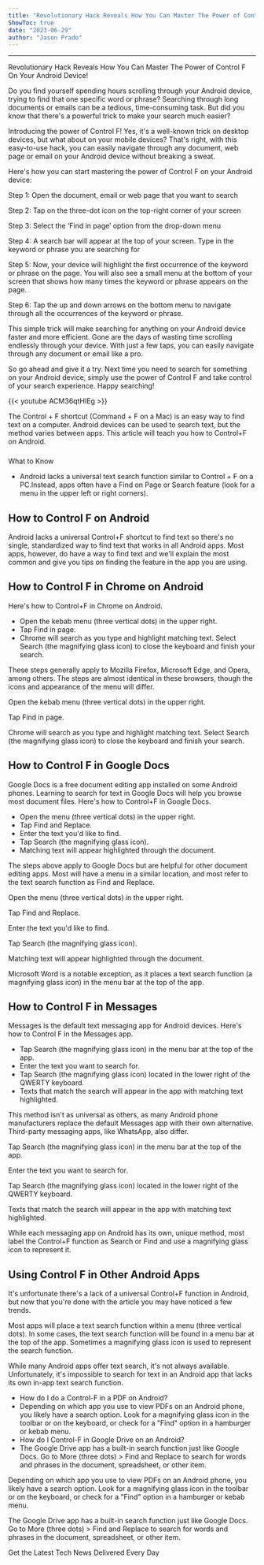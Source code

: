 ```yaml
---
title: "Revolutionary Hack Reveals How You Can Master The Power of Control F On Your Android Device!"
ShowToc: true 
date: "2023-06-29"
author: "Jason Prado"
---
```

*****
Revolutionary Hack Reveals How You Can Master The Power of Control F On Your Android Device!

Do you find yourself spending hours scrolling through your Android device, trying to find that one specific word or phrase? Searching through long documents or emails can be a tedious, time-consuming task. But did you know that there's a powerful trick to make your search much easier?

Introducing the power of Control F! Yes, it's a well-known trick on desktop devices, but what about on your mobile devices? That's right, with this easy-to-use hack, you can easily navigate through any document, web page or email on your Android device without breaking a sweat.

Here's how you can start mastering the power of Control F on your Android device:

Step 1: Open the document, email or web page that you want to search

Step 2: Tap on the three-dot icon on the top-right corner of your screen

Step 3: Select the ‘Find in page’ option from the drop-down menu

Step 4: A search bar will appear at the top of your screen. Type in the keyword or phrase you are searching for

Step 5: Now, your device will highlight the first occurrence of the keyword or phrase on the page. You will also see a small menu at the bottom of your screen that shows how many times the keyword or phrase appears on the page.

Step 6: Tap the up and down arrows on the bottom menu to navigate through all the occurrences of the keyword or phrase.

This simple trick will make searching for anything on your Android device faster and more efficient. Gone are the days of wasting time scrolling endlessly through your device. With just a few taps, you can easily navigate through any document or email like a pro.

So go ahead and give it a try. Next time you need to search for something on your Android device, simply use the power of Control F and take control of your search experience. Happy searching!

{{< youtube ACM36qtHIEg >}} 




The Control + F shortcut (Command + F on a Mac) is an easy way to find text on a computer. Android devices can be used to search text, but the method varies between apps. This article will teach you how to Control+F on Android.

 
### 
What to Know
 
- Android lacks a universal text search function similar to Control + F on a PC.Instead, apps often have a Find on Page or Search feature (look for a menu in the upper left or right corners).

 
##   How to Control F on Android  
 

Android lacks a universal Control+F shortcut to find text so there's no single, standardized way to find text that works in all Android apps. Most apps, however, do have a way to find text and we'll explain the most common and give you tips on finding the feature in the app you are using.

 
##   How to Control F in Chrome on Android  
 

Here's how to Control+F in Chrome on Android.

 
- Open the kebab menu (three vertical dots) in the upper right.
 - Tap Find in page.
 - Chrome will search as you type and highlight matching text. Select Search (the magnifying glass icon) to close the keyboard and finish your search.

 

These steps generally apply to Mozilla Firefox, Microsoft Edge, and Opera, among others. The steps are almost identical in these browsers, though the icons and appearance of the menu will differ.

 

Open the kebab menu (three vertical dots) in the upper right.

 

Tap Find in page.

 

Chrome will search as you type and highlight matching text. Select Search (the magnifying glass icon) to close the keyboard and finish your search.

 
##   How to Control F in Google Docs  
 

Google Docs is a free document editing app installed on some Android phones. Learning to search for text in Google Docs will help you browse most document files. Here's how to Control+F in Google Docs.

 
- Open the menu (three vertical dots) in the upper right.
 - Tap Find and Replace.
 - Enter the text you'd like to find.
 - Tap Search (the magnifying glass icon).
 - Matching text will appear highlighted through the document.

 

The steps above apply to Google Docs but are helpful for other document editing apps. Most will have a menu in a similar location, and most refer to the text search function as Find and Replace.

 

Open the menu (three vertical dots) in the upper right.

 

Tap Find and Replace.

 

Enter the text you'd like to find.

 

Tap Search (the magnifying glass icon).

 

Matching text will appear highlighted through the document.

 

Microsoft Word is a notable exception, as it places a text search function (a magnifying glass icon) in the menu bar at the top of the app.

 
##   How to Control F in Messages  
 

Messages is the default text messaging app for Android devices. Here's how to Control F in the Messages app.

 
- Tap Search (the magnifying glass icon) in the menu bar at the top of the app.
 - Enter the text you want to search for.
 - Tap Search (the magnifying glass icon) located in the lower right of the QWERTY keyboard.
 - Texts that match the search will appear in the app with matching text highlighted.

 

This method isn't as universal as others, as many Android phone manufacturers replace the default Messages app with their own alternative. Third-party messaging apps, like WhatsApp, also differ.

 

Tap Search (the magnifying glass icon) in the menu bar at the top of the app.

 

Enter the text you want to search for.

 

Tap Search (the magnifying glass icon) located in the lower right of the QWERTY keyboard.

 

Texts that match the search will appear in the app with matching text highlighted.

 

While each messaging app on Android has its own, unique method, most label the Control+F function as Search or Find and use a magnifying glass icon to represent it.

 
##   Using Control F in Other Android Apps  
 

It's unfortunate there's a lack of a universal Control+F function in Android, but now that you're done with the article you may have noticed a few trends.

 

Most apps will place a text search function within a menu (three vertical dots). In some cases, the text search function will be found in a menu bar at the top of the app. Sometimes a magnifying glass icon is used to represent the search function.

 

While many Android apps offer text search, it's not always available. Unfortunately, it's impossible to search for text in an Android app that lacks its own in-app text search function.

 
- How do I do a Control-F in a PDF on Android?
 - Depending on which app you use to view PDFs on an Android phone, you likely have a search option. Look for a magnifying glass icon in the toolbar or on the keyboard, or check for a "Find" option in a hamburger or kebab menu.
 - How do I Control-F in Google Drive on an Android?
 - The Google Drive app has a built-in search function just like Google Docs. Go to More (three dots) > Find and Replace to search for words and phrases in the document, spreadsheet, or other item.

 
Depending on which app you use to view PDFs on an Android phone, you likely have a search option. Look for a magnifying glass icon in the toolbar or on the keyboard, or check for a "Find" option in a hamburger or kebab menu.
 
The Google Drive app has a built-in search function just like Google Docs. Go to More (three dots) > Find and Replace to search for words and phrases in the document, spreadsheet, or other item.
 

Get the Latest Tech News Delivered Every Day





